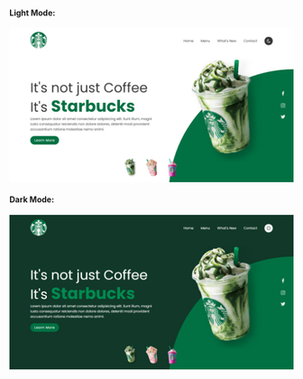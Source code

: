 #### Light Mode:

<div align="center">
<img src="./image1.png">
</div>

#### Dark Mode:

<div align="center">
<img src="./image2.png">
</div>
